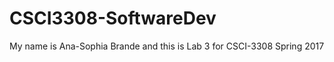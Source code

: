 # CSCI3308-SoftwareDev

My name is Ana-Sophia Brande and this is Lab 3 for CSCI-3308 Spring 2017 




